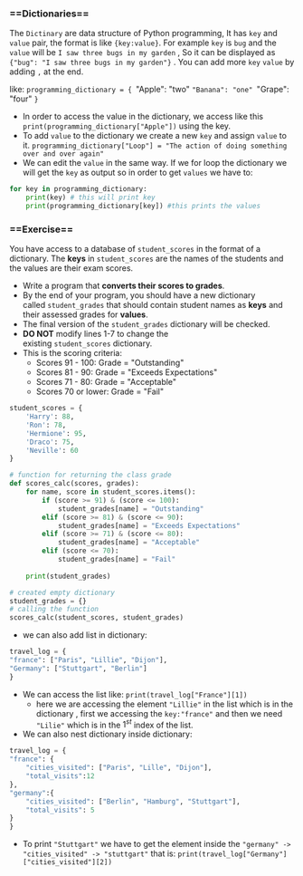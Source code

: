 ### ==Dictionaries==
The `Dictinary` are data structure of Python programming, It has `key` and `value` pair, the format is like `{key:value}`. For example `key` is `bug` and the `value` will be `I saw three bugs in my garden` , So it can be displayed as `{"bug": "I saw three bugs in my garden"}` . You can add more `key` `value` by adding `,` at the end.

like:
`programming_dictionary = {
`"Apple": "two"
`"Banana": "one"
`"Grape": "four"
`}`

- In order to access the value in the dictionary, we access like this `print(programming_dictionary["Apple"])` using the key.
- To add `value` to the dictionary we create a new `key` and assign `value` to it.
	`programming_dictionary["Loop"] = "The action of doing something over and over again"`
- We can edit the `value` in the same way.
If we for loop the dictionary we will get the `key` as output so in order to get `values` we have to:
```python
for key in programming_dictionary:
	print(key) # this will print key
	print(programming_dictionary[key]) #this prints the values
```

### ==Exercise==

You have access to a database of `student_scores` in the format of a dictionary. The **keys** in `student_scores` are the names of the students and the values are their exam scores. 
- Write a program that **converts their scores to grades**.
- By the end of your program, you should have a new dictionary called `student_grades` that should contain student names as **keys** and their assessed grades for **values**. 
- The final version of the `student_grades` dictionary will be checked. 
- **DO NOT** modify lines 1-7 to change the existing `student_scores` dictionary. 
- This is the scoring criteria: 
	- Scores 91 - 100: Grade = "Outstanding" 
	- Scores 81 - 90: Grade = "Exceeds Expectations" 
	- Scores 71 - 80: Grade = "Acceptable" 
	- Scores 70 or lower: Grade = "Fail"
	
```python
student_scores = {
    'Harry': 88,
    'Ron': 78,
    'Hermione': 95,
    'Draco': 75,
    'Neville': 60
}

# function for returning the class grade
def scores_calc(scores, grades):
    for name, score in student_scores.items():
        if (score >= 91) & (score <= 100):
            student_grades[name] = "Outstanding"
        elif (score >= 81) & (score <= 90):
            student_grades[name] = "Exceeds Expectations"
        elif (score >= 71) & (score <= 80):
            student_grades[name] = "Acceptable"
        elif (score <= 70):
            student_grades[name] = "Fail"
    
    print(student_grades)

# created empty dictionary
student_grades = {}
# calling the function
scores_calc(student_scores, student_grades)
```

- we can also add list in dictionary:

```python
travel_log = {
"france": ["Paris", "Lillie", "Dijon"],
"Germany": ["Stuttgart", "Berlin"]
}
```

- We can access the list like:
	`print(travel_log["France"][1])` 
	- here we are accessing the element `"Lillie"` in the list which is in the dictionary , first we accessing the `key:"france"` and then we need `"Lilie"` which is in the $1^{st}$ index of the list.
- We can also nest dictionary inside dictionary:

```python 
travel_log = {
"france": {
	"cities_visited": ["Paris", "Lille", "Dijon"],
	"total_visits":12
},
"germany":{
	"cities_visited": ["Berlin", "Hamburg", "Stuttgart"],
	"total_visits": 5
}
}
```

- To print `"Stuttgart"` we have to get the element inside the `"germany" -> "cities_visited" -> "stuttgart"` that is:
	`print(travel_log["Germany"]["cities_visited"][2])`